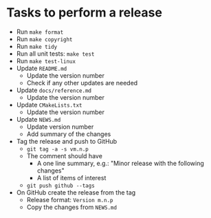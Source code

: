 # Tasks to perform a release

- Run `make format`
- Run `make copyright`
- Run `make tidy`
- Run all unit tests: `make test`
- Run `make test-linux`
- Update `README.md`
  - Update the version number
  - Check if any other updates are needed
- Update `docs/reference.md`
  - Update the version number
- Update `CMakeLists.txt`
  - Update the version number
- Update `NEWS.md`
  - Update version number
  - Add summary of the changes
- Tag the release and push to GitHub
  - `git tag -a -s vm.n.p`
  - The comment should have
    - A one line summary, e.g.: "Minor release with the following changes"
    - A list of items of interest
  - `git push github --tags`
- On GitHub create the release from the tag
  - Release format: `Version m.n.p`
  - Copy the changes from `NEWS.md`
